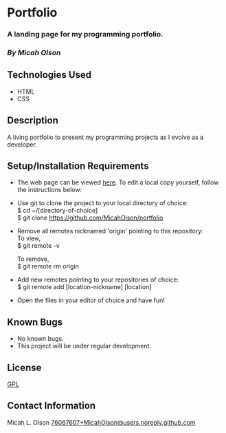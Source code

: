 # Portfolio

### A landing page for my programming portfolio.

### _By Micah Olson_

## Technologies Used
* HTML
* CSS

## Description
A living portfolio to present my programming projects as I evolve as a developer.

## Setup/Installation Requirements
* The web page can be viewed [here](https://micaholson.github.io/portfolio). To edit a local copy yourself, follow the instructions below:  

* Use git to clone the project to your local directory of choice:  
  $ cd ~/\[directory-of-choice\]  
  $ git clone https://github.com/MicahOlson/portfolio  

* Remove all remotes nicknamed 'origin' pointing to this repository:  
  To view,  
  $ git remote -v  

  To remove,  
  $ git remote rm origin  
* Add new remotes pointing to your repositories of choice:  
  $ git remote add \[location-nickname\] \[location\]  

* Open the files in your editor of choice and have fun!

## Known Bugs
* No known bugs.
* This project will be under regular development. 

## License
[GPL](https://choosealicense.com/licenses/gpl-3.0/)

## Contact Information
Micah L. Olson 76067607+MicahOlson@users.noreply.github.com